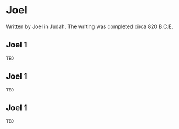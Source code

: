# Joel

Written by Joel in Judah. The writing was completed circa 820 B.C.E.

## Joel 1

```
TBD
```


## Joel 1

```
TBD
```


## Joel 1

```
TBD
```



